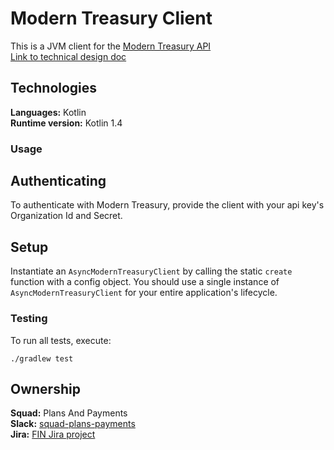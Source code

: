 # Modern Treasury Client

This is a JVM client for the [Modern Treasury API](https://docs.moderntreasury.com/reference)  
[Link to technical design doc](https://docs.google.com/document/d/1jRiC7TdkA88_Wto7dya_EP4Ok6S7McJbvGh6JYIRB6g/edit#)

## Technologies
**Languages:** Kotlin  
**Runtime version:** Kotlin 1.4

### Usage
## Authenticating
To authenticate with Modern Treasury, provide the client with your api key's Organization Id and Secret.

## Setup
Instantiate an `AsyncModernTreasuryClient` by calling the static `create` function with a config object. You should use 
a single instance of `AsyncModernTreasuryClient` for your entire application's lifecycle.

### Testing
To run all tests, execute:
```
./gradlew test
```

## Ownership
**Squad:** Plans And Payments  
**Slack:** [squad-plans-payments](https://classpass.slack.com/archives/CFW7SMMQF)  
**Jira:** [FIN Jira project](https://classpass.atlassian.net/jira/software/c/projects/FIN/issues/)  
